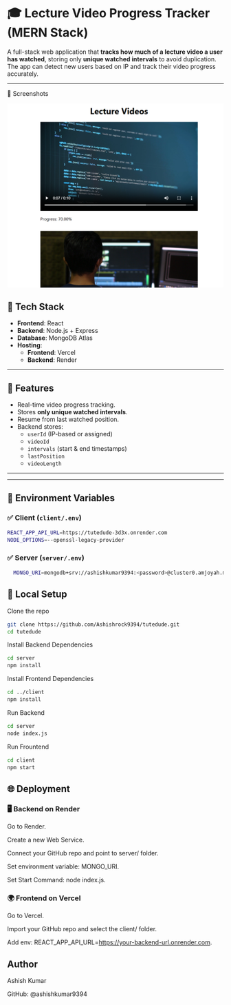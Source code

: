 # 🎓 Lecture Video Progress Tracker (MERN Stack)

A full-stack web application that **tracks how much of a lecture video a user has watched**, storing only **unique watched intervals** to avoid duplication. The app can detect new users based on IP and track their video progress accurately.

---

📸 Screenshots

![App Screenshot](https://github.com/Ashishrock9394/Tutedude/blob/main/client/public/Screenshot.png)



## 🚀 Tech Stack

- **Frontend**: React
- **Backend**: Node.js + Express
- **Database**: MongoDB Atlas
- **Hosting**:
  - **Frontend**: Vercel
  - **Backend**: Render

---

## 🌟 Features

- Real-time video progress tracking.
- Stores **only unique watched intervals**.
- Resume from last watched position.
- Backend stores:
  - `userId` (IP-based or assigned)
  - `videoId`
  - `intervals` (start & end timestamps)
  - `lastPosition`
  - `videoLength`

---

---

## 🔧 Environment Variables

### ✅ Client (`client/.env`)

```bash
REACT_APP_API_URL=https://tutedude-3d3x.onrender.com
NODE_OPTIONS=--openssl-legacy-provider
```

### ✅ Server (`server/.env`)

```bash
  MONGO_URI=mongodb+srv://ashishkumar9394:<password>@cluster0.amjoyah.mongodb.net/
```

## 🧪 Local Setup

Clone the repo

```bash
git clone https://github.com/Ashishrock9394/tutedude.git
cd tutedude
```

Install Backend Dependencies
```bash
cd server
npm install
```

Install Frontend Dependencies
```bash
cd ../client
npm install
```
Run Backend
```bash
cd server
node index.js
```
Run Frountend
```bash
cd client
npm start
```


## 🌐 Deployment

### 🖥 Backend on Render
Go to Render.

Create a new Web Service.

Connect your GitHub repo and point to server/ folder.

Set environment variable: MONGO_URI.

Set Start Command: node index.js.

### 🌍 Frontend on Vercel
Go to Vercel.

Import your GitHub repo and select the client/ folder.

Add env: REACT_APP_API_URL=https://your-backend-url.onrender.com.


## Author

Ashish Kumar

GitHub: @ashishkumar9394
